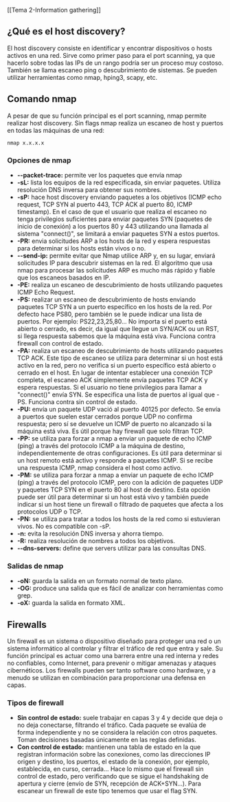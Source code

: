 [[Tema 2-Information gathering]]

## ¿Qué es el host discovery?
El host discovery consiste en identificar y encontrar dispositivos o hosts activos en una red. Sirve como primer paso para el port scanning, ya que hacerlo sobre todas las IPs de un rango podría ser un proceso muy costoso. También se llama escaneo ping o descubrimiento de sistemas. Se pueden utilizar herramientas como nmap, hping3, scapy, etc.

## Comando nmap
A pesar de que su función principal es el port scanning, nmap permite realizar host discovery. Sin flags nmap realiza un escaneo de host y puertos en todas las máquinas de una red:
```
nmap x.x.x.x
```

### Opciones de nmap
+ **--packet-trace:** permite ver los paquetes que envía nmap
+ **-sL:** lista los equipos de la red especificada, sin enviar paquetes. Utiliza resolución DNS inversa para obtener sus nombres.
+ **-sP:** hace host discovery enviando paquetes a los objetivos (ICMP echo request, TCP SYN al puerto 443, TCP ACK al puerto 80, ICMP timestamp). En el caso de que el usuario que realiza el escaneo no tenga privilegios suficientes para enviar paquetes SYN (paquetes de inicio de conexión) a los puertos 80 y 443 utilizando una llamada al sistema "connect()", se limitará a enviar paquetes SYN a estos puertos. 
+ **-PR:** envia solicitudes ARP a los hosts de la red y espera respuestas para determinar si los hosts están vivos o no. 
+ **--send-ip:** permite evitar que Nmap utilice ARP y, en su lugar, enviará solicitudes IP para descubrir sistemas en la red. El algoritmo que usa nmap para procesar las solicitudes ARP es mucho más rápido y fiable que los escaneos basados en IP.
+ **-PE:** realiza un escaneo de descubrimiento de hosts utilizando paquetes ICMP Echo Request.
+ **-PS:** realizar un escaneo de descubrimiento de hosts enviando paquetes TCP SYN a un puerto específico en los hosts de la red. Por defecto hace PS80, pero también se le puede indicar una lista de puertos. Por ejemplo: PS22,23,25,80... No importa si el puerto está abierto o cerrado, es decir, da igual que llegue un SYN/ACK ou un RST, si llega respuesta sabemos que la máquina está viva. Funciona contra firewall con control de estado.
+ **-PA:** realiza un escaneo de descubrimiento de hosts utilizando paquetes TCP ACK. Este tipo de escaneo se utiliza para determinar si un host está activo en la red, pero no verifica si un puerto específico está abierto o cerrado en el host. En lugar de intentar establecer una conexión TCP completa, el escaneo ACK simplemente envía paquetes TCP ACK y espera respuestas. Si el usuario no tiene privilegios para llamar a "connect()" envía SYN. Se especifica una lista de puertos al igual que -PS. Funciona contra sin control de estado.
+ **-PU:** envía un paquete UDP vació al puerto 40125 por defecto. Se envía a puertos que suelen estar cerrados porque UDP no confirma respuesta; pero sí se devuelve un ICMP de puerto no alcanzado si la máquina está viva. Es útil porque hay firewall que solo filtran TCP.
+ **-PP:** se utiliza para forzar a nmap a enviar un paquete de echo ICMP (ping) a través del protocolo ICMP a la máquina de destino, independientemente de otras configuraciones. Es útil para determinar si un host remoto está activo y responde a paquetes ICMP. Si se recibe una respuesta ICMP, nmap considera el host como activo.
+ **-PM:** se utiliza para forzar a nmap a enviar un paquete de echo ICMP (ping) a través del protocolo ICMP, pero con la adición de paquetes UDP y paquetes TCP SYN en el puerto 80 al host de destino. Esta opción puede ser útil para determinar si un host está vivo y también puede indicar si un host tiene un firewall o filtrado de paquetes que afecta a los protocolos UDP o TCP.
+ **-PN:** se utiliza para tratar a todos los hosts de la red como si estuvieran vivos. No es compatible con -sP.
+ **-n:** evita la resolución DNS inversa y ahorra tiempo.
+ **-R:** realiza resolución de nombres a todos los objetivos.
+ **--dns-servers:** define que servers utilizar para las consultas DNS.

### Salidas de nmap
+ **-oN:** guarda la salida en un formato normal de texto plano.
+ **-OG:** produce una salida que es fácil de analizar con herramientas como grep.
+ **-oX:** guarda la salida en formato XML.

## Firewalls
Un firewall es un sistema o dispositivo diseñado para proteger una red o un sistema informático al controlar y filtrar el tráfico de red que entra y sale. Su función principal es actuar como una barrera entre una red interna y redes no confiables, como Internet, para prevenir o mitigar amenazas y ataques cibernéticos. Los firewalls pueden ser tanto software como hardware, y a menudo se utilizan en combinación para proporcionar una defensa en capas.

### Tipos de firewall
+ **Sin control de estado:** suele trabajar en capas 3 y 4 y decide que deja o no deja conectarse, filtrando el tráfico. Cada paquete se evalúa de forma independiente y no se considera la relación con otros paquetes. Toman decisiones basadas únicamente en las reglas definidas.
+ **Con control de estado:** mantienen una tabla de estado en la que registran información sobre las conexiones, como las direcciones IP origen y destino, los puertos, el estado de la conexión, por ejemplo, establecida, en curso, cerrada... Hace lo mismo que el firewall sin control de estado, pero verificando que se sigue el handshaking de apertura y cierre (envío de SYN, recepción de ACK+SYN...). Para escanear un firewall de este tipo tenemos que usar el flag SYN.